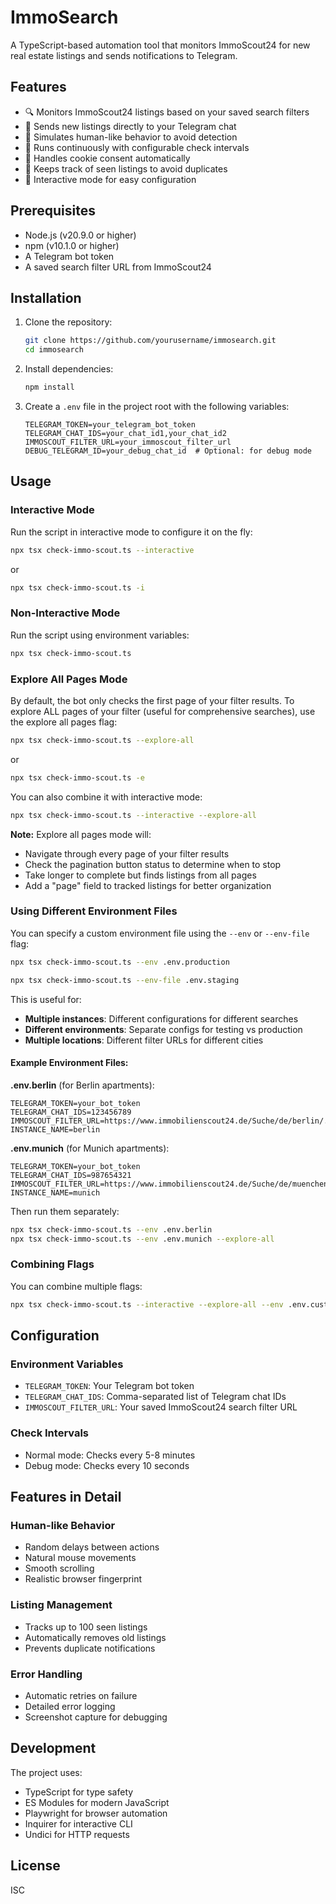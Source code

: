 # ImmoSearch

A TypeScript-based automation tool that monitors ImmoScout24 for new real estate listings and sends notifications to Telegram.

## Features

- 🔍 Monitors ImmoScout24 listings based on your saved search filters
- 📱 Sends new listings directly to your Telegram chat
- 🤖 Simulates human-like behavior to avoid detection
- 🔄 Runs continuously with configurable check intervals
- 🍪 Handles cookie consent automatically
- 📝 Keeps track of seen listings to avoid duplicates
- 🔧 Interactive mode for easy configuration

## Prerequisites

- Node.js (v20.9.0 or higher)
- npm (v10.1.0 or higher)
- A Telegram bot token
- A saved search filter URL from ImmoScout24

## Installation

1. Clone the repository:

   ```bash
   git clone https://github.com/yourusername/immosearch.git
   cd immosearch
   ```

2. Install dependencies:

   ```bash
   npm install
   ```

3. Create a `.env` file in the project root with the following variables:

   ```env
   TELEGRAM_TOKEN=your_telegram_bot_token
   TELEGRAM_CHAT_IDS=your_chat_id1,your_chat_id2
   IMMOSCOUT_FILTER_URL=your_immoscout_filter_url
   DEBUG_TELEGRAM_ID=your_debug_chat_id  # Optional: for debug mode
   ```

## Usage

### Interactive Mode

Run the script in interactive mode to configure it on the fly:

```bash
npx tsx check-immo-scout.ts --interactive
```

or

```bash
npx tsx check-immo-scout.ts -i
```

### Non-Interactive Mode

Run the script using environment variables:

```bash
npx tsx check-immo-scout.ts
```

### Explore All Pages Mode

By default, the bot only checks the first page of your filter results. To explore ALL pages of your filter (useful for comprehensive searches), use the explore all pages flag:

```bash
npx tsx check-immo-scout.ts --explore-all
```

or

```bash
npx tsx check-immo-scout.ts -e
```

You can also combine it with interactive mode:

```bash
npx tsx check-immo-scout.ts --interactive --explore-all
```

**Note:** Explore all pages mode will:

- Navigate through every page of your filter results
- Check the pagination button status to determine when to stop
- Take longer to complete but finds listings from all pages
- Add a "page" field to tracked listings for better organization

### Using Different Environment Files

You can specify a custom environment file using the `--env` or `--env-file` flag:

```bash
npx tsx check-immo-scout.ts --env .env.production
```

```bash
npx tsx check-immo-scout.ts --env-file .env.staging
```

This is useful for:
- **Multiple instances**: Different configurations for different searches
- **Different environments**: Separate configs for testing vs production
- **Multiple locations**: Different filter URLs for different cities

#### Example Environment Files:

**.env.berlin** (for Berlin apartments):
```env
TELEGRAM_TOKEN=your_bot_token
TELEGRAM_CHAT_IDS=123456789
IMMOSCOUT_FILTER_URL=https://www.immobilienscout24.de/Suche/de/berlin/...
INSTANCE_NAME=berlin
```

**.env.munich** (for Munich apartments):
```env
TELEGRAM_TOKEN=your_bot_token
TELEGRAM_CHAT_IDS=987654321
IMMOSCOUT_FILTER_URL=https://www.immobilienscout24.de/Suche/de/muenchen/...
INSTANCE_NAME=munich
```

Then run them separately:
```bash
npx tsx check-immo-scout.ts --env .env.berlin
npx tsx check-immo-scout.ts --env .env.munich --explore-all
```

### Combining Flags

You can combine multiple flags:

```bash
npx tsx check-immo-scout.ts --interactive --explore-all --env .env.custom
```

## Configuration

### Environment Variables

- `TELEGRAM_TOKEN`: Your Telegram bot token
- `TELEGRAM_CHAT_IDS`: Comma-separated list of Telegram chat IDs
- `IMMOSCOUT_FILTER_URL`: Your saved ImmoScout24 search filter URL

### Check Intervals

- Normal mode: Checks every 5-8 minutes
- Debug mode: Checks every 10 seconds

## Features in Detail

### Human-like Behavior

- Random delays between actions
- Natural mouse movements
- Smooth scrolling
- Realistic browser fingerprint

### Listing Management

- Tracks up to 100 seen listings
- Automatically removes old listings
- Prevents duplicate notifications

### Error Handling

- Automatic retries on failure
- Detailed error logging
- Screenshot capture for debugging

## Development

The project uses:

- TypeScript for type safety
- ES Modules for modern JavaScript
- Playwright for browser automation
- Inquirer for interactive CLI
- Undici for HTTP requests

## License

ISC
